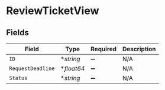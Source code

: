 # ReviewTicketView


## Fields

| Field              | Type               | Required           | Description        |
| ------------------ | ------------------ | ------------------ | ------------------ |
| `ID`               | **string*          | :heavy_minus_sign: | N/A                |
| `RequestDeadline`  | **float64*         | :heavy_minus_sign: | N/A                |
| `Status`           | **string*          | :heavy_minus_sign: | N/A                |